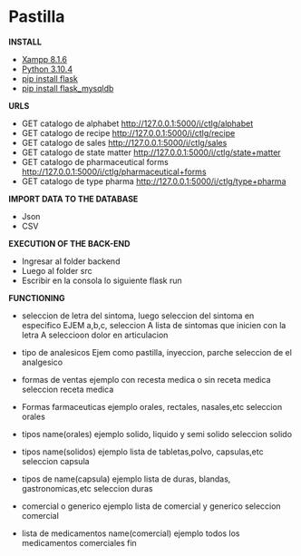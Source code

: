 # Pastilla

**INSTALL**

- [Xampp 8.1.6](https://www.apachefriends.org/es/download.html)
- [Python 3.10.4](https://www.python.org/downloads/)
- [pip install flask](https://pypi.org/project/Flask/)
- [pip install flask_mysqldb](https://pypi.org/project/Flask-MySQLdb/)

**URLS**

- GET catalogo de alphabet http://127.0.0.1:5000/i/ctlg/alphabet
- GET catalogo de recipe http://127.0.0.1:5000/i/ctlg/recipe
- GET catalogo de sales http://127.0.0.1:5000/i/ctlg/sales
- GET catalogo de state matter http://127.0.0.1:5000/i/ctlg/state+matter
- GET catalogo de pharmaceutical forms http://127.0.0.1:5000/i/ctlg/pharmaceutical+forms
- GET catalogo de type pharma http://127.0.0.1:5000/i/ctlg/type+pharma

**IMPORT DATA TO THE DATABASE**
- Json
- CSV

**EXECUTION OF THE BACK-END**
- Ingresar al folder backend
- Luego al folder src
- Escribir en la consola lo siguiente flask run

**FUNCTIONING**
- seleccion de letra del sintoma, luego seleccion del sintoma en especifico
    EJEM a,b,c,
            seleccion A
        lista de sintomas que inicien con la letra A
            seleccioon dolor en articulacion

- tipo de analesicos
    Ejem
        como pastilla, inyeccion, parche
            seleccion de el analgesico


- formas de ventas
    ejemplo
        con recesta medica o sin receta medica
            seleccion receta medica

- Formas farmaceuticas
    ejemplo
        orales, rectales, nasales,etc
            seleccion orales

- tipos name(orales)
    ejemplo
        solido, liquido y semi solido
            seleccion solido

- tipos name(solidos)
    ejemplo
        lista de tabletas,polvo, capsulas,etc
            seleccion capsula

- tipos de name(capsula)
    ejemplo
        lista de duras, blandas, gastronomicas,etc
            seleccion duras

- comercial o generico
    ejemplo
        lista de comercial y generico
            seleccion comercial

- lista de medicamentos name(comercial)
    ejemplo
        todos los medicamentos comerciales
        fin
